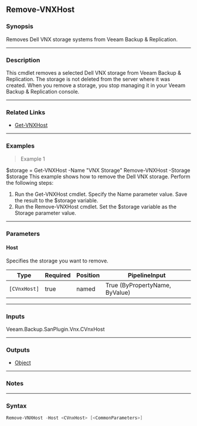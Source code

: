 Remove-VNXHost
--------------

### Synopsis
Removes Dell VNX storage systems from Veeam Backup & Replication.

---

### Description

This cmdlet removes a selected Dell VNX storage from Veeam Backup & Replication.
The storage is not deleted from the server where it was created. When you remove a storage, you stop managing it in your Veeam Backup & Replication console.

---

### Related Links
* [Get-VNXHost](Get-VNXHost)

---

### Examples
> Example 1

$storage = Get-VNXHost -Name "VNX Storage"
Remove-VNXHost -Storage $storage
This example shows how to remove the Dell VNX storage.
Perform the following steps:
1. Run the Get-VNXHost cmdlet. Specify the Name parameter value. Save the result to the $storage variable.
2. Run the Remove-VNXHost cmdlet. Set the $storage variable as the Storage parameter value.

---

### Parameters
#### **Host**
Specifies the storage you want to remove.

|Type        |Required|Position|PipelineInput                 |
|------------|--------|--------|------------------------------|
|`[CVnxHost]`|true    |named   |True (ByPropertyName, ByValue)|

---

### Inputs
Veeam.Backup.SanPlugin.Vnx.CVnxHost

---

### Outputs
* [Object](https://learn.microsoft.com/en-us/dotnet/api/System.Object)

---

### Notes

---

### Syntax
```PowerShell
Remove-VNXHost -Host <CVnxHost> [<CommonParameters>]
```
